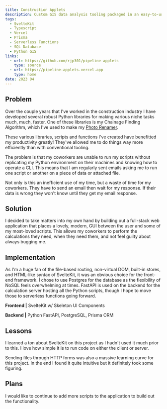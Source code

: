 ```yaml
---
title: Construction Applets
description: Custom GIS data analysis tooling packaged in an easy-to-use web application
tags:
  - SvelteKit
  - Typescript
  - Vercel
  - Prisma
  - Serverless Functions
  - SQL Database
  - Python GIS
links:
  - url: https://github.com/rjp301/pipeline-applets
    type: source
  - url: https://pipeline-applets.vercel.app
    type: home
date: 2023 04
---
```


## Problem

Over the couple years that I've worked in the construction industry I have developed several robust Python libraries for making various niche tasks much, much, faster. One of these libraries is my Chainage Finding Algorithm, which I've used to make my [Photo Renamer](https://rileypaul.ca/projects/chainage-photo-renamer/).

These various libraries, scripts and functions I've created have benefitted my productivity greatly! They've allowed me to do things way more efficiently than with conventional tooling.

The problem is that my coworkers are unable to run my scripts without replicating my Python environment on their machines and knowing how to operate a CLI. This means that I am regularly sent emails asking me to run one script or another on a piece of data or attached file.

Not only is this an inefficient use of my time, but a waste of time for my coworkers. They have to send an email then wait for my response. If their data is wrong they won't know until they get my email response.

## Solution

I decided to take matters into my own hand by building out a full-stack web application that places a lovely, modern, GUI between the user and some of my most-loved scripts. This allows my coworkers to perform the calculations they need, when they need them, and not feel guilty about always bugging me.

## Implementation

As I'm a huge fan of the file-based routing, non-virtual DOM, built-in stores, and HTML-like syntax of SvelteKit, it was an obvious choice for the front-end framework. I chose to use Postgres for the database as the flexibility of NoSQL feels overwhelming at times. FastAPI is used on the backend for the calculation server hosting all the Python scripts, though I hope to move those to serverless functions going forward.

**Frontend |** SvelteKit w/ Skeleton UI Components

**Backend |** Python FastAPI, PostgreSQL, Prisma ORM

## Lessons

I learned a ton about SvelteKit on this project as I hadn't used it much prior to this. I love how simple it is to run code on either the client or server.

Sending files through HTTP forms was also a massive learning curve for this project. In the end I found it quite intuitive but it definitely took some figuring.

## Plans

I would like to continue to add more scripts to the application to build out the functionality.
